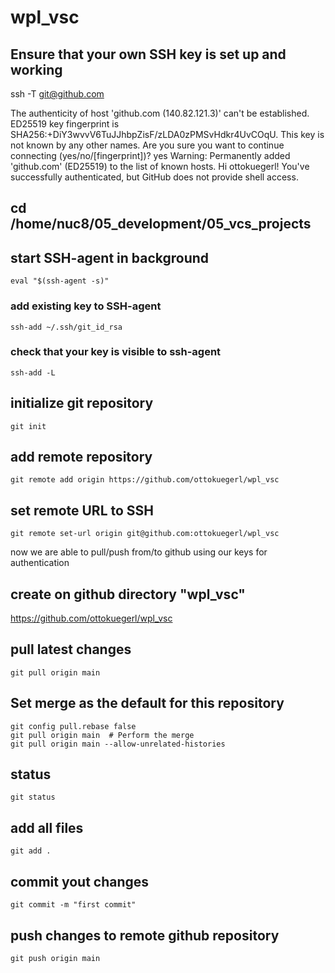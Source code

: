 # wpl_vsc


## Ensure that your own SSH key is set up and working
   ssh -T git@github.com

   The authenticity of host 'github.com (140.82.121.3)' can't be established.
   ED25519 key fingerprint is SHA256:+DiY3wvvV6TuJJhbpZisF/zLDA0zPMSvHdkr4UvCOqU.
   This key is not known by any other names.
   Are you sure you want to continue connecting (yes/no/[fingerprint])? yes
   Warning: Permanently added 'github.com' (ED25519) to the list of known hosts.
   Hi ottokuegerl! You've successfully authenticated, but GitHub does not provide shell access.

## cd /home/nuc8/05_development/05_vcs_projects

## start SSH-agent in background
    eval "$(ssh-agent -s)"

### add existing key to SSH-agent
    ssh-add ~/.ssh/git_id_rsa
      
### check that your key is visible to ssh-agent
    ssh-add -L

## initialize git repository
    git init

## add remote repository
    git remote add origin https://github.com/ottokuegerl/wpl_vsc

## set remote URL to SSH
    git remote set-url origin git@github.com:ottokuegerl/wpl_vsc
   now we are able to pull/push from/to github using our keys for authentication

## create on github directory "wpl_vsc"
   https://github.com/ottokuegerl/wpl_vsc
   
## pull latest changes
    git pull origin main

## Set merge as the default for this repository
    git config pull.rebase false
    git pull origin main  # Perform the merge
    git pull origin main --allow-unrelated-histories

## status
    git status

## add all files
    git add .
   
## commit yout changes
    git commit -m "first commit"

## push changes to remote github repository
    git push origin main


